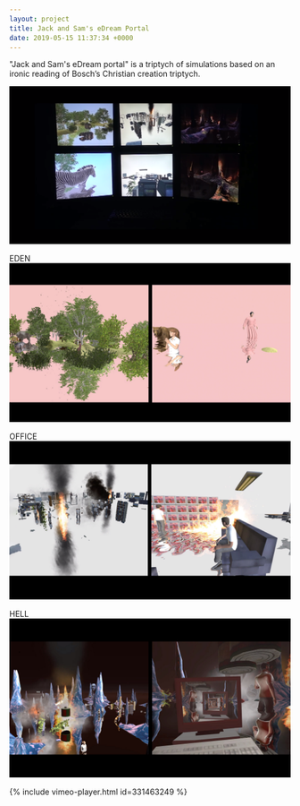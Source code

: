 ```yaml
---
layout: project
title: Jack and Sam's eDream Portal
date: 2019-05-15 11:37:34 +0000
---
```



"Jack and Sam's eDream portal" is a triptych of simulations based on an ironic reading of Bosch’s Christian creation triptych. 


![](/assets/thesis/5.png)

EDEN
![](/assets/thesis/3.jpg)

OFFICE
![](/assets/thesis/4.jpg)

HELL
![](/assets/thesis/2.jpg)


{% include vimeo-player.html id=331463249 %}